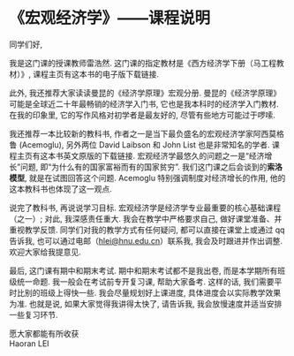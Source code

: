 # 《宏观经济学》——课程说明

同学们好, 

我是这门课的授课教师雷浩然.
这门课的指定教材是《西方经济学下册（马工程教材）》, 课程主页有这本书的电子版下载链接. 

此外, 我还推荐大家读读曼昆的《经济学原理》宏观分册.
曼昆的《经济学原理》可能是全球近二十年最畅销的经济学入门书, 它也是我本科时的经济学入门教材.
在我的印象里, 它的写作风格对初学者是最友好的, 尽管有些地方可能过于啰嗦.

我还推荐一本比较新的教科书, 作者之一是当下最负盛名的宏观经济学家阿西莫格鲁 (Acemoglu), 另外两位 David Laibson 和 John List 也是非常知名的学者. 课程主页有这本书英文原版的下载链接. 宏观经济学最悠久的问题之一是“经济增长”问题, 即“为什么有的国家富裕而有的国家贫穷”. 我们这门课之后会谈到的**索洛模型**, 就是在试图回答这个问题. Acemoglu 特别强调制度对经济增长的作用, 他的这本教科书也体现了这一观点. 

说完了教科书, 再说说学习目标.
宏观经济学是经济学专业最重要的核心基础课程（之一）; 对此, 我深感责任重大.
我会在教学中严格要求自己, 做好课堂准备、并重视教学反馈. 同学们对我的教学方式有任何疑问, 都可以直接在课堂上或通过 qq 告诉我, 也可以通过电邮（hlei@hnu.edu.cn）联系我, 我会及时跟进并作出调整. 欢迎大家给我提意见. 

最后, 这门课有期中和期末考试.
期中和期末考试都不是我出卷, 而是本学期所有班级统一命题. 我一般会在考试前专开复习课, 帮助大家备考.
这样的话, 我们需要平时比别的班级上得快一些. 我会尽量规划好上课进度, 具体进度会以实际教学效果为准.
也就是说, 如果大家觉得我讲得太快了, 请告诉我, 我会放慢速度并适当安排一些复习环节.

愿大家都能有所收获   
Haoran LEI